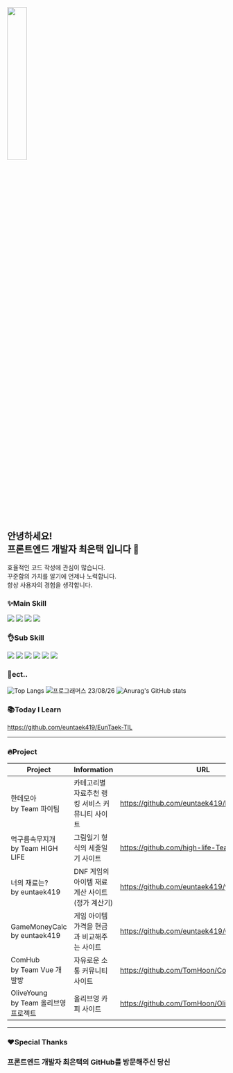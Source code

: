   <div>
    <img width="30%" src="https://github.com/euntaek419/euntaek419/assets/100109284/afeb686c-2a15-47f5-b07e-0a3cdffa3daf"/>
  </div>

  ## 안녕하세요! <br/> 프론트엔드 개발자 최은택 입니다 👋


  효율적인 코드 작성에 관심이 많습니다. <br/> 꾸준함의 가치를 알기에 언제나 노력합니다. <br/> 항상 사용자의 경험을 생각합니다.

  

  ### ✨Main Skill 

  <div>

  <img src="https://img.shields.io/badge/html5-E34F26?style=for-the-badge&logo=html5&logoColor=white">
  <img src="https://img.shields.io/badge/css-1572B6?style=for-the-badge&logo=css3&logoColor=white">
  <img src="https://img.shields.io/badge/javascript-F7DF1E?style=for-the-badge&logo=javascript&logoColor=black">
  <img src='https://img.shields.io/badge/Vue.js-35495E?style=for-the-badge&logo=vuedotjs&logoColor=4FC08D'/>

  </div>

  ### 👌Sub Skill

  <div>
    <img src="https://img.shields.io/badge/Java-007396.svg?&style=for-the-badge&logo=Java&logoColor=white">
    <img src="https://img.shields.io/badge/python-3776AB?style=for-the-badge&logo=python&logoColor=white">
    <img src="https://img.shields.io/badge/mysql-4479A1?style=for-the-badge&logo=mysql&logoColor=white"> 
    <img src="https://img.shields.io/badge/Visual Studio Code-007ACC?style=for-the-badge&logo=Visual Studio Code&logoColor=white"/>
    <img src="https://img.shields.io/badge/springboot-6DB33F?style=for-the-badge&logo=springboot&logoColor=white">
    <img src="https://img.shields.io/badge/bootstrap-7952B3?style=for-the-badge&logo=bootstrap&logoColor=white">
  </div>
  <div>
    
  ### 👀ect..
  ![Top Langs](https://github-readme-stats.vercel.app/api/top-langs/?username=euntaek419&layout=compact&theme=vue-dark)
  ![프로그래머스 23/08/26](https://github.com/euntaek419/euntaek419/assets/100109284/ce3a9cac-0466-459f-87b3-5fb28b341ace)
  ![Anurag's GitHub stats](https://github-readme-stats.vercel.app/api?username=euntaek419&show_icons=true&theme=vue-dark)
  

  ### 📚Today I Learn
  https://github.com/euntaek419/EunTaek-TIL

  </div>

  ---

  ### 🔥Project
|Project|Information|URL|
|---|---|---|
|한데모아 <br/> by Team 파이팀|카테고리별 자료추천 랭킹 서비스 커뮤니티 사이트|https://github.com/euntaek419/handemoa_ver2|
|먹구름속무지개 <br/> by Team HIGH LIFE|그림일기 형식의 세줄일기 사이트|https://github.com/high-life-Team/high-life|
|너의 재료는? <br/> by euntaek419|DNF 게임의 아이템 재료 계산 사이트 (정가 계산기)|https://github.com/euntaek419/your-materials|
|GameMoneyCalc <br/> by euntaek419|게임 아이템 가격을 현금과 비교해주는 사이트|https://github.com/euntaek419/GameMoneyCalc|
|ComHub <br/> by Team Vue 개발방|자유로운 소통 커뮤니티 사이트|https://github.com/TomHoon/CommunityProject|
|OliveYoung <br/> by Team 올리브영 프로젝트|올리브영 카피 사이트|https://github.com/TomHoon/OliveYoung_Frontend|

  ---

  ### ❤️Special Thanks
  ### 프론트엔드 개발자 최은택의 GitHub를 방문해주신 당신

<!--
**euntaek419/euntaek419** is a ✨ _special_ ✨ repository because its `README.md` (this file) appears on your GitHub profile.

Here are some ideas to get you started:

- 🔭 I’m currently working on ...
- 🌱 I’m currently learning ...
- 👯 I’m looking to collaborate on ...
- 🤔 I’m looking for help with ...
- 💬 Ask me about ...
- 📫 How to reach me: ...
- 😄 Pronouns: ...
- ⚡ Fun fact: ...
-->
